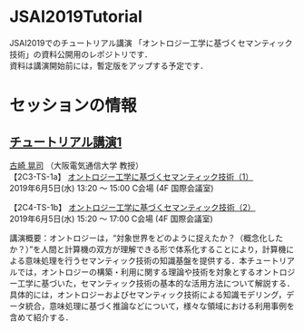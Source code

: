 # JSAI2019Tutorial
JSAI2019でのチュートリアル講演 「オントロジー工学に基づくセマンティック技術」の資料公開用のレポジトリです．  
資料は講演開始前には，暫定版をアップする予定です．

# セッションの情報
## [チュートリアル講演1](https://www.ai-gakkai.or.jp/jsai2019/tutorial) 
[古崎 晃司](https://www.osakac.ac.jp/labs/kozaki/) （大阪電気通信大学 教授）  
【2C3-TS-1a】 [オントロジー工学に基づくセマンティック技術（1）](https://confit.atlas.jp/guide/event/jsai2019/session/2C03-01/tables?WJfjypLciB)  
2019年6月5日(水) 13:20 〜 15:00 C会場 (4F 国際会議室)

【2C4-TS-1b】 [オントロジー工学に基づくセマンティック技術（2）](https://confit.atlas.jp/guide/event/jsai2019/session/2C04-01/tables?WJfjypLciB)  
2019年6月5日(水) 15:20 〜 17:00 C会場 (4F 国際会議室)

講演概要：オントロジーは，“対象世界をどのように捉えたか？（概念化したか？）”を人間と計算機の双方が理解できる形で体系化することにより，計算機による意味処理を行うセマンティック技術の知識基盤を提供する．本チュートリアルでは，オントロジーの構築・利用に関する理論や技術を対象とするオントロジー工学に基づいた，セマンティック技術の基本的な活用方法について解説する．具体的には，オントロジーおよびセマンティック技術による知識モデリング，データ統合，意味処理に基づく推論などについて，様々な領域における利用事例を含めて紹介する．
